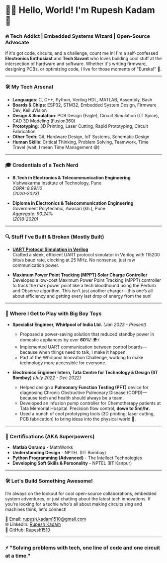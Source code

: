 # 👨‍💻 Hello, World! I'm **Rupesh Kadam** 👋

### 🔥 Tech Addict | Embedded Systems Wizard | Open-Source Advocate

If it's got code, circuits, and a challenge, count me in! I'm a self-confessed **Electronics Enthusiast** and **Tech Savant** who loves building cool stuff at the intersection of hardware and software. Whether it's writing firmware, designing PCBs, or optimizing code, I live for those moments of "Eureka!" 🔧.

---

### 🛠️ **My Tech Arsenal**

- **Languages**: C, C++, Python, Verilog HDL, MATLAB, Assembly, Bash
- **Boards & Chips**: ESP32, STM32, Embedded System Design, Firmware Dev, Keil uVision
- **Design & Simulation**: PCB Design (Eagle), Circuit Simulation (LT Spice), CAD 3D Modeling (Fusion360)
- **Prototyping**: 3D Printing, Laser Cutting, Rapid Prototyping, Circuit Fabrication
- **Other Tech**: Git, Hardware Design, IoT Systems, Schematic Design
- **Human Skills**: Critical Thinking, Problem Solving, Teamwork, Time Travel (wait, I mean Time Management 😅)

---

### 🎓 **Credentials of a Tech Nerd**

- **B.Tech in Electronics & Telecommunication Engineering**  
  Vishwakarma Institute of Technology, Pune  
  *CGPA: 8.99/10*  
  *(2020-2023)*

- **Diploma in Electronics & Telecommunication Engineering**  
  Government Polytechnic, Awasari (kh.), Pune  
  *Aggregate: 90.24%*  
  *(2018-2020)*

---

### 🔍 **Stuff I've Built & Broken (Mostly Built)**

- **[UART Protocol Simulation in Verilog](https://github.com/Rupesh1510/UART-sim-in-Verilog-DD-CP)**  
  Crafted a sleek, efficient UART protocol simulator in Verilog with 115200 bits/s baud rate, clocking at 25 MHz. No nonsense, just raw communication power. 

- **Maximum Power Point Tracking (MPPT) Solar Charge Controller**  
  Developed a low-cost Maximum Power Point Tracking (MPPT) controller to track the max power point like a tech bloodhound using the Perturb and Observe algorithm. This isn't just another charger—this one’s all about efficiency and getting every last drop of energy from the sun!

---

### 💼 **Where I Get to Play with Big Boy Toys**

- **Specialist Engineer, Whirlpool of India Ltd.** *(Jan 2023 - Present)*  
  - Proposed a power-saving solution that reduced standby power in domestic appliances by over **60%**! 🌍⚡
  - Implemented UART communication between control boards—because when things need to talk, I make it happen.
  - Part of the Whirlpool Innovation Challenge, working to make technology more accessible for everyone.

- **Electronics Engineer Intern, Tata Centre for Technology & Design (IIT Bombay)** *(July 2022 - Dec 2022)*  
  - Helped design a **Pulmonary Function Testing (PFT)** device for diagnosing Chronic Obstructive Pulmonary Disease (COPD)—because tech and health should always be a team.
  - Developed an infusion pump controller for Chemotherapy patients at Tata Memorial Hospital. Precision flow control, **down to 5ml/hr**.
  - Used a bunch of cool prototyping tools (3D printing, laser cutting, PCB fabrication) to bring ideas into the physical world 🌟.

---

### 📜 **Certifications (AKA Superpowers)**

- **Matlab Onramp** - MathWorks  
- **Understanding Design** - NPTEL (IIT Bombay)  
- **Python Programming (Advanced)** - The Intellect Technologies  
- **Developing Soft Skills & Personality** - NPTEL (IIT Kanpur)  

---

### 🛠️ **Let's Build Something Awesome!**

I’m always on the lookout for cool open-source collaborations, embedded system adventures, or just chatting about the latest tech innovations. If you're looking for a techie who's all about making circuits sing and machines think, let's connect!

📧 Email: [rupesh.kadam1510@gmail.com](mailto:rupesh.kadam1510@gmail.com)  
🌐 LinkedIn: [Rupesh Kadam](https://linkedin.com/in/rupesh1510)  
🐙 GitHub: [Rupesh1510](https://github.com/rupesh1510)

---

### ⚡ "Solving problems with tech, one line of code and one circuit at a time."


<!---
Rupesh1510/Rupesh1510 is a ✨ special ✨ repository because its `README.md` (this file) appears on your GitHub profile.
You can click the Preview link to take a look at your changes.
--->
